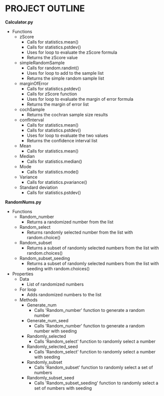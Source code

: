 # PROJECT OUTLINE

**Calculator.py**
  - Functions
    - zScore
      - Calls for statistics.mean()
      - Calls for statistics.pstdev()
      - Uses for loop to evaluate the zScore formula
      - Returns the zScore value
    - simpleRandomSample
      - Calls for random.randint()
      - Uses for loop to add to the sample list
      - Returns the simple random sample list
    - marginOfError
      - Calls for statistics.pstdev()
      - Calls for zScore function
      - Uses for loop to evaluate the margin of error formula
      - Returns the margin of error list
    - cochSample
      - Returns the cochran sample size results
    - confInterval
      - Calls for statistics.mean()
      - Calls for statistics.pstdev()
      - Uses for loop to evaluate the two values
      - Returns the confidence interval list
    - Mean
      - Calls for statistics.mean()
    - Median
      - Calls for statistics.median()
    - Mode
      - Calls for statistics.mode()
    - Variance
      - Calls for statistics.pvariance()
    - Standard deviation
      - Calls for statistics.pstdev() 

  
**RandomNums.py**
  - Functions
    - Random_number
      - Returns a randomized number from the list
    - Random_select
      - Returns randomly selected number from the list with random.choice()
    - Random_subset
      - Returns a subset of randomly selected numbers from the list with random.choices()
    - Random_subset_seeding
      - Returns a subset of randomly selected numbers from the list with seeding with random.choices()
  - Properties
    - Data
      - List of randomized numbers
    - For loop
      - Adds randomized numbers to the list
    - Methods
      - Generate_num
        - Calls 'Random_number' function to generate a random number
      - Generate_num_seed
        - Calls 'Random_number' function to generate a random number with seeding
      - Randomly_selected
        - Calls 'Random_select' function to randomly select a number
      - Randomly_selected_seed
        - Calls 'Random_select' function to randomly select a number with seeding
      - Randomly_subset
        - Calls 'Random_subset' function to randomly select a set of numbers
      - Randomly_subset_seed
        - Calls 'Random_subset_seeding' function to randomly select a set of numbers with seeding
